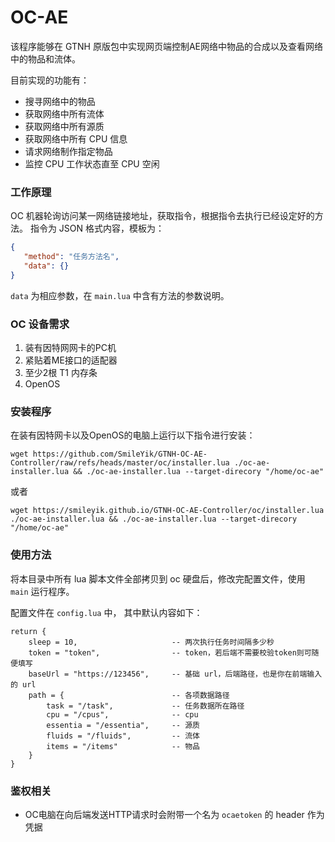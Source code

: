 # OC-AE

该程序能够在 GTNH 原版包中实现网页端控制AE网络中物品的合成以及查看网络中的物品和流体。

目前实现的功能有：

* 搜寻网络中的物品
* 获取网络中所有流体
* 获取网络中所有源质
* 获取网络中所有 CPU 信息
* 请求网络制作指定物品
* 监控 CPU 工作状态直至 CPU 空闲

### 工作原理

OC 机器轮询访问某一网络链接地址，获取指令，根据指令去执行已经设定好的方法。
指令为 JSON 格式内容，模板为：
```json
{
   "method": "任务方法名",
   "data": {}
}
```

`data` 为相应参数，在 `main.lua` 中含有方法的参数说明。

### OC 设备需求

1. 装有因特网网卡的PC机
2. 紧贴着ME接口的适配器
3. 至少2根 T1 内存条
4. OpenOS

### 安装程序

在装有因特网卡以及OpenOS的电脑上运行以下指令进行安装：

```
wget https://github.com/SmileYik/GTNH-OC-AE-Controller/raw/refs/heads/master/oc/installer.lua ./oc-ae-installer.lua && ./oc-ae-installer.lua --target-direcory "/home/oc-ae"
```

或者

```
wget https://smileyik.github.io/GTNH-OC-AE-Controller/oc/installer.lua ./oc-ae-installer.lua && ./oc-ae-installer.lua --target-direcory "/home/oc-ae"
```

### 使用方法

将本目录中所有 lua 脚本文件全部拷贝到 oc 硬盘后，修改完配置文件，使用 `main` 运行程序。

配置文件在 `config.lua` 中， 其中默认内容如下：

```
return {
    sleep = 10,                     -- 两次执行任务时间隔多少秒
    token = "token",                -- token，若后端不需要校验token则可随便填写
    baseUrl = "https://123456",     -- 基础 url，后端路径，也是你在前端输入的 url
    path = {                        -- 各项数据路径
        task = "/task",             -- 任务数据所在路径
        cpu = "/cpus",              -- cpu
        essentia = "/essentia",     -- 源质
        fluids = "/fluids",         -- 流体
        items = "/items"            -- 物品
    }
}
```

### 鉴权相关

* OC电脑在向后端发送HTTP请求时会附带一个名为 `ocaetoken` 的 header 作为凭据

